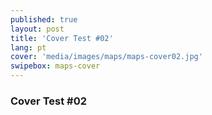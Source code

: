 ```yaml
---
published: true
layout: post
title: 'Cover Test #02'
lang: pt
cover: 'media/images/maps/maps-cover02.jpg'
swipebox: maps-cover
---
```

### Cover Test #02

